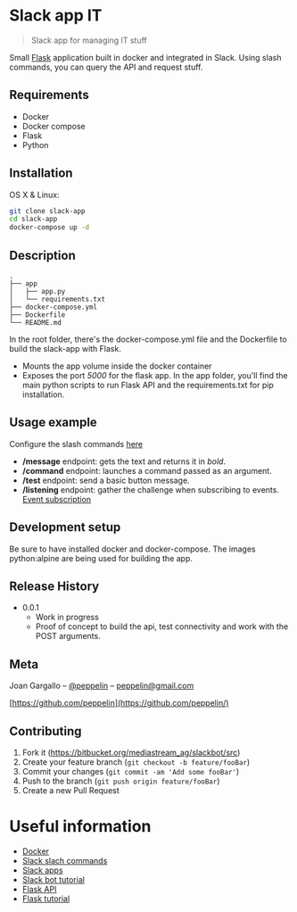 # Slack app IT
>Slack app for managing IT stuff

Small [Flask](http://flask.pocoo.org/) application built in docker and integrated in Slack. Using slash commands, you can query the API and request stuff.

## Requirements
* Docker
* Docker compose
* Flask
* Python

## Installation

OS X & Linux:

```sh
git clone slack-app
cd slack-app
docker-compose up -d
```

## Description

```
.
├── app
│   ├── app.py
│   └── requirements.txt
├── docker-compose.yml
├── Dockerfile
└── README.md
```

In the root folder, there's the docker-compose.yml file and the Dockerfile to build the slack-app with Flask.
* Mounts the app volume inside the docker container
* Exposes the port *5000* for the flask app.
In the app folder, you'll find the main python scripts to run Flask API and the requirements.txt for pip installation.

## Usage example

Configure the slash commands [here](https://api.slack.com/slash-commands)

* **/message** endpoint: gets the text and returns it in *bold*.
* **/command** endpoint: launches a command passed as an argument.
* **/test** endpoint: send a basic button message.
* **/listening** endpoint: gather the challenge when subscribing to events. [Event subscription](https://api.slack.com/events/url_verification)

## Development setup

Be sure to have installed docker and docker-compose.
The images python:alpine are being used for building the app.

## Release History

* 0.0.1
    * Work in progress
    * Proof of concept to build the api, test connectivity and work with the POST arguments.

## Meta

Joan Gargallo – [@peppelin](https://twitter.com/peppelin) – peppelin@gmail.com

[https://github.com/peppelin](https://github.com/peppelin/)

## Contributing

1. Fork it (https://bitbucket.org/mediastream_ag/slackbot/src)
2. Create your feature branch (`git checkout -b feature/fooBar`)
3. Commit your changes (`git commit -am 'Add some fooBar'`)
4. Push to the branch (`git push origin feature/fooBar`)
5. Create a new Pull Request

# Useful information
* [Docker](https://www.docker.com/)
* [Slack slach commands](https://api.slack.com/slash-commands)
* [Slack apps](https://api.slack.com/slack-apps)
* [Slack bot tutorial](https://github.com/slackapi/Slack-Python-Onboarding-Tutorial)
* [Flask API](http://flask.pocoo.org/docs/1.0/api/)
* [Flask tutorial](https://www.patricksoftwareblog.com/steps-for-starting-a-new-flask-project-using-python3/)

<!-- Markdown link & img dfn's -->
